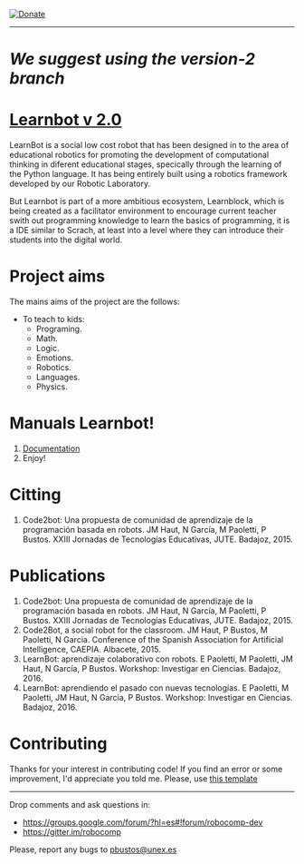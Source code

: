 
[![Donate](https://img.shields.io/badge/Donate-PayPal-green.svg)](https://www.paypal.com/cgi-bin/webscr?cmd=_s-xclick&hosted_button_id=N3VAYG9VP8S4L)

---

# _We suggest using the version-2 branch_
[Learnbot v 2.0](http://robocomp.org)
===============================
LearnBot is a social low cost robot that has been designed in to  the  area  of  educational  robotics  for  promoting  the  development of  computational  thinking  in  diferent  educational  stages,  specically through the learning of the Python language. It has being entirely built using a robotics framework developed by our Robotic Laboratory.

But Learnbot is part of a more ambitious ecosystem, Learnblock, which is being  created  as  a  facilitator  environment  to  encourage  current  teacher swith out programming knowledge to learn the basics of programming, it is a IDE similar to Scrach, at least into a level where they can introduce their students into the digital world.

# Project aims

The mains aims of the project are the follows:

* To teach to kids:
    * Programing.
    * Math.
    * Logic.
    * Emotions.
    * Robotics.
    * Languages.
    * Physics.
    

# Manuals Learnbot!
1. [Documentation](../../wiki)
2. Enjoy!

# Citting
1. Code2bot: Una propuesta de comunidad de aprendizaje de la programación basada en robots. JM Haut, N García, M Paoletti, P Bustos. XXIII Jornadas de Tecnologías Educativas, JUTE. Badajoz, 2015.

# Publications
1. Code2bot: Una propuesta de comunidad de aprendizaje de la programación basada en robots. JM Haut, N García, M Paoletti, P Bustos. XXIII Jornadas de Tecnologías Educativas, JUTE. Badajoz, 2015.
2. Code2Bot, a social robot for the classroom. JM Haut, P Bustos, M Paoletti, N Garcia. Conference of the Spanish Association for Artificial Intelligence, CAEPIA. Albacete, 2015.
3. LearnBot: aprendizaje colaborativo con robots. E Paoletti, M Paoletti, JM Haut, N García, P Bustos. Workshop: Investigar en Ciencias. Badajoz, 2016.
4. LearnBot: aprendiendo el pasado con nuevas tecnologías. E Paoletti, M Paoletti, JM Haut, N García, P Bustos. Workshop: Investigar en Ciencias. Badajoz, 2016.


# Contributing
Thanks for your interest in contributing code!
If you find an error or some improvement, I'd appreciate you told me. Please, use [this template](https://github.com/robocomp/learnbot/blob/91275d466a7d4269f8451047b3928c9c65d3f363/PULL_REQUEST_TEMPLATE)

---------------------------------------------------------------------
Drop comments and ask questions in:

- https://groups.google.com/forum/?hl=es#!forum/robocomp-dev
- https://gitter.im/robocomp

Please, report any bugs to pbustos@unex.es



